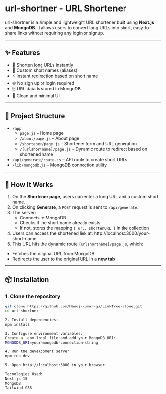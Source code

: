# url-shortner - URL Shortener

url-shortner is a simple and lightweight URL shortener built using **Next.js** and **MongoDB**. It allows users to convert long URLs into short, easy-to-share links without requiring any login or signup.

---

## ✨ Features

- 🔗 Shorten long URLs instantly
- 🧩 Custom short names (aliases)
- ⚡ Instant redirection based on short name
- 🌐 No sign up or login required
- 🗄️ URL data is stored in MongoDB
- 🧠 Clean and minimal UI

---

## 📂 Project Structure

- `/app`
  - `page.js` – Home page
  - `/about/page.js` – About page
  - `/shortener/page.js` – Shortener form and URL generation
  - `/[urlshortname]/page.js` – Dynamic route to redirect based on shortened name
- `/api/generate/route.js` – API route to create short URLs
- `/lib/mongodb.js` – MongoDB connection utility

---

## 🚀 How It Works

1. On the **Shortener page**, users can enter a long URL and a custom short name.
2. On clicking **Generate**, a `POST` request is sent to `/api/generate`.
3. The server:
   - Connects to MongoDB
   - Checks if the short name already exists
   - If not, stores the mapping `{ url, shortenURL }` in the collection
4. Users can access the shortened link at: http://localhost:3000/your-short-name
5. This URL hits the dynamic route `[urlshortname]/page.js`, which:
- Fetches the original URL from MongoDB
- Redirects the user to the original URL in a **new tab**

---

## 📦 Installation

### 1. Clone the repository

```bash
git clone https://github.com/Manoj-kumar-gs/LinkTree-clone.git
cd url-shortner

2. Install dependencies:
npm install

3. Configure environment variables:
Create a .env.local file and add your MongoDB URI:
MONGODB_URI=your-mongodb-connection-string

4. Run the development server
npm run dev

5. Open http://localhost:3000 in your browser.

Tecnologies Used:
Next.js 15
MongoDB
Tailwind CSS